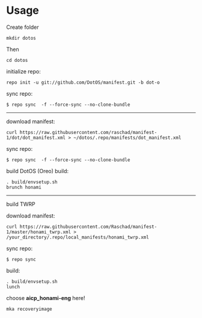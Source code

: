 Usage
=====
    
Create folder

    mkdir dotos

Then

    cd dotos
    
initialize repo:

    repo init -u git://github.com/DotOS/manifest.git -b dot-o
    
sync repo:

    $ repo sync  -f --force-sync --no-clone-bundle
    

---------------
download manifest: 

    curl https://raw.githubusercontent.com/raschad/manifest-1/dot/dot_manifest.xml > ~/dotos/.repo/manifests/dot_manifest.xml

sync repo:

    $ repo sync  -f --force-sync --no-clone-bundle

build DotOS (Oreo)
build:

    . build/envsetup.sh
    brunch honami
    
    
    
    
---------------------------------------------------------------------------------------------------------
build TWRP



download manifest: 

    curl https://raw.githubusercontent.com/Raschad/manifest-1/master/honami_twrp.xml > /your_directory/.repo/local_manifests/honami_twrp.xml

sync repo:

    $ repo sync

build:

    . build/envsetup.sh
    lunch

choose **aicp_honami-eng** here!
    
    mka recoveryimage
